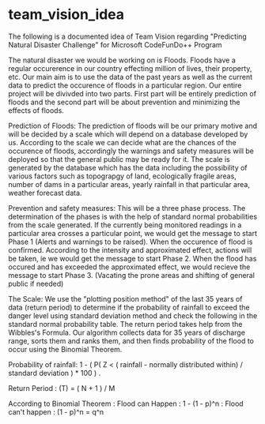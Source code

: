 # team_vision_idea
The following is a documented idea of Team Vision regarding "Predicting Natural Disaster Challenge" for Microsoft CodeFunDo++ Program

The natural disaster we would be working on is Floods. Floods have a regular occurerence in our country effecting million of lives, their property, etc. Our main aim is to use the data of the past years as well as the current data to predict the occurence of floods in a particular region. Our entire project will be divivded into two parts. First part will be entirely prediction of floods and the second part will be about prevention and minimizing the effects of floods.

Prediction of Floods:
The prediction of floods will be our primary motive and will be decided by a scale which will depend on a database developed by us. According to the scale we can decide what are the chances of the occurence of floods, accordingly the warnings and safety measures will be deployed so that the general public may be ready for it. 
The scale is generated by the database which has the data including the possibility of various factors such as topograpgy of land, ecologically fragile areas, number of dams in a particular areas, yearly rainfall in that particular area, weather forecast data.

Prevention and safety measures:
This will be a three phase process. The determination of the phases is with the help of standard normal probabilities from the scale generated.
If the currently being monitored readings in a particular area crosses a particular point, we would get the message to start Phase 1 (Alerts and warnings to be raised).
When the occurence of flood is confirmed. According to the intensity and approximated effect, actions will be taken, ie we would get the message to start Phase 2. 
When the flood has occured and has exceeded the approximated effect, we would recieve the message to start Phase 3. (Vacating the prone areas and shifting of general public if needed)

The Scale: 
We use the "plotting position method" of the last 35 years of data (return period) to determine if the probability of rainfall to exceed the danger level using standard deviation method and check the following in the standard normal probability table. The return period takes help from the Wibbles's Formula. Our algorithm collects data for 35 years of discharge range, sorts them and ranks them, and then finds probability of the flood to occur using the Binomial Theorem.

Probability of rainfall:  1 - ( P( Z < ( rainfall - normally distributed within) / standard deviation ) * 100 ) . 

Return Period : (T) = ( N + 1 ) / M

According to Binomial Theorem : Flood can Happen : 1 - (1 - p)^n
                              : Flood can't happen : (1 - p)^n = q^n
